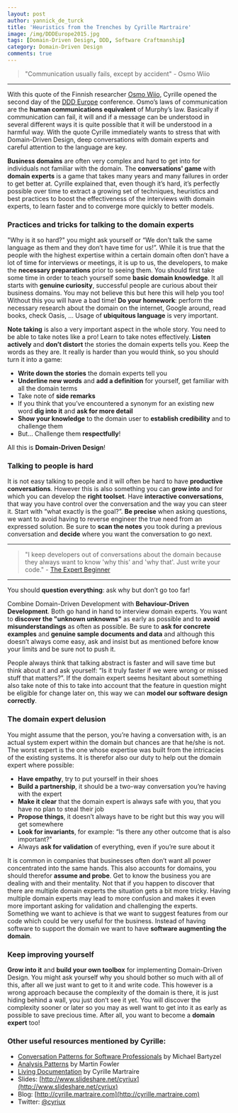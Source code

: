 ```yaml
---
layout: post
author: yannick_de_turck
title: 'Heuristics from the Trenches by Cyrille Martraire'
image: /img/DDDEurope2015.jpg
tags: [Domain-Driven Design, DDD, Software Craftmanship]
category: Domain-Driven Design
comments: true
---
```

> "Communication usually fails, except by accident" - Osmo Wiio

----------

With this quote of the Finnish researcher [Osmo Wiio](https://en.wikipedia.org/wiki/Osmo_Antero_Wiio), Cyrille opened the second day of the [DDD Europe](http://dddeurope.com) conference. Osmo’s laws of communication are the **human communications equivalent** of Murphy’s law. Basically if communication can fail, it will and if a message can be understood in several different ways it is quite possible that it will be understood in a harmful way. With the quote Cyrille immediately wants to stress that with Domain-Driven Design, deep conversations with domain experts and careful attention to the language are key.

**Business domains** are often very complex and hard to get into for individuals not familiar with the domain. The **conversations' game** with **domain experts** is a game that takes many years and many failures in order to get better at. Cyrille explained that, even though it’s hard, it’s perfectly possible over time to extract a growing set of techniques, heuristics and best practices to boost the effectiveness of the interviews with domain experts, to learn faster and to converge more quickly to better models.

### Practices and tricks for talking to the domain experts
"Why is it so hard?" you might ask yourself or “We don’t talk the same language as them and they don’t have time for us!”. While it is true that the people with the highest expertise within a certain domain often don’t have a lot of time for interviews or meetings, it is up to us, the developers, to make the **necessary preparations** prior to seeing them. You should first take some time in order to teach yourself some **basic domain knowledge**. It all starts with **genuine curiosity**, successful people are curious about their business domains. You may not believe this but here this will help you too! Without this you will have a bad time! **Do your homework**: perform the necessary research about the domain on the internet, Google around, read books, check Oasis, … Usage of **ubiquitous language** is very important.

**Note taking** is also a very important aspect in the whole story. You need to be able to take notes like a pro! Learn to take notes effectively. **Listen actively** and **don’t distort** the stories the domain experts tells you. Keep the words as they are. It really is harder than you would think, so you should turn it into a game:

- **Write down the stories** the domain experts tell you
- **Underline new words** and **add a definition** for yourself, get familiar with all the domain terms
- Take note of **side remarks**
- If you think that you’ve encountered a synonym for an existing new word **dig into it** and **ask for more detail**
- **Show your knowledge** to the domain user to **establish credibility** and to challenge them
- But… Challenge them **respectfully**!

All this is **Domain-Driven Design**!

### Talking to people is hard
It is not easy talking to people and it will often be hard to have **productive conversations**. However this is also something you can **grow into** and for which you can develop the **right toolset**. Have **interactive conversations**, that way you have control over the conversation and the way you can steer it. Start with “what exactly is the goal?”. **Be precise** when asking questions, we want to avoid having to reverse engineer the true need from an expressed solution. Be sure to **scan the notes** you took during a previous conversation and **decide** where you want the conversation to go next.

---
> "I keep developers out of conversations about the domain because they always want to know 'why this' and 'why that'. Just write your code." - [The Expert Beginner](https://twitter.com/expertbeginner1/status/656122859773820929)

----------

You should **question everything**: ask why but don’t go too far!

Combine Domain-Driven Development with **Behaviour-Driven Development**. Both go hand in hand to interview domain experts. You want to **discover the "unknown unknowns"** as early as possible and to **avoid misunderstandings** as often as possible. Be sure to **ask for concrete examples** and **genuine sample documents and data** and although this doesn’t always come easy, ask and insist but as mentioned before know your limits and be sure not to push it.

People always think that talking abstract is faster and will save time but think about it and ask yourself: “Is it truly faster if we were wrong or missed stuff that matters?”. If the domain expert seems hesitant about something also take note of this to take into account that the feature in question might be eligible for change later on, this way we can **model our software design correctly**.

### The domain expert delusion
You might assume that the person, you’re having a conversation with, is an actual system expert within the domain but chances are that he/she is not. The worst expert is the one whose expertise was built from the intricacies of the existing systems. It is therefor also our duty to help out the domain expert where possible:

- **Have empathy**, try to put yourself in their shoes
- **Build a partnership**, it should be a two-way conversation you’re having with the expert
- **Make it clear** that the domain expert is always safe with you, that you have no plan to steal their job
- **Propose things**, it doesn’t always have to be right but this way you will get somewhere
- **Look for invariants**, for example: “Is there any other outcome that is also important?"
- Always **ask for validation** of everything, even if you’re sure about it

It is common in companies that businesses often don’t want all power concentrated into the same hands. This also accounts for domains, you should therefor **assume and probe**. Get to know the business you are dealing with and their mentality. Not that if you happen to discover that there are multiple domain experts the situation gets a bit more tricky. Having multiple domain experts may lead to more confusion and makes it even more important asking for validation and challenging the experts. Something we want to achieve is that we want to suggest features from our code which could be very useful for the business. Instead of having software to support the domain we want to have **software augmenting the domain**.

### Keep improving yourself
**Grow into it** and **build your own toolbox** for implementing Domain-Driven Design. You might ask yourself why you should bother so much with all of this, after all we just want to get to it and write code. This however is a wrong approach because the complexity of the domain is there, it is just hiding behind a wall, you just don’t see it yet. You will discover the complexity sooner or later so you may as well want to get into it as early as possible to save precious time. After all, you want to become a **domain expert** too!

### Other useful resources mentioned by Cyrille:
- [Conversation Patterns for Software Professionals](http://schd.ws/hosted_files/agile2014/d5/1571_Agile2014__Conversation_Patterns_for_Software_Professionals.pdf) by Michael Bartyzel
- [Analysis Patterns](http://martinfowler.com/books/ap.html) by Martin Fowler
- [Living Documentation](https://leanpub.com/livingdocumentation) by Cyrille Martraire
- Slides: [http://www.slideshare.net/cyriux](http://www.slideshare.net/cyriux)
- Blog: [http://cyrille.martraire.com](http://cyrille.martraire.com)
- Twitter: [@cyriux](https://twitter.com/cyriux)